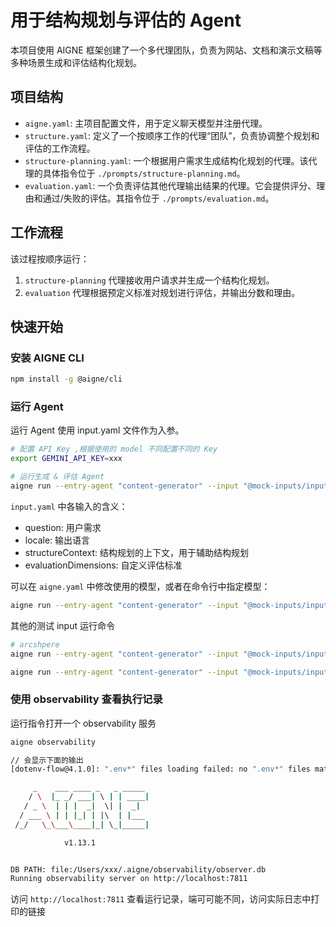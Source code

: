 # 用于结构规划与评估的 Agent

本项目使用 AIGNE 框架创建了一个多代理团队，负责为网站、文档和演示文稿等多种场景生成和评估结构化规划。

## 项目结构

-   `aigne.yaml`: 主项目配置文件，用于定义聊天模型并注册代理。
-   `structure.yaml`: 定义了一个按顺序工作的代理“团队”，负责协调整个规划和评估的工作流程。
-   `structure-planning.yaml`: 一个根据用户需求生成结构化规划的代理。该代理的具体指令位于 `./prompts/structure-planning.md`。
-   `evaluation.yaml`: 一个负责评估其他代理输出结果的代理。它会提供评分、理由和通过/失败的评估。其指令位于 `./prompts/evaluation.md`。
## 工作流程

该过程按顺序运行：
1.  `structure-planning` 代理接收用户请求并生成一个结构化规划。
3.  `evaluation` 代理根据预定义标准对规划进行评估，并输出分数和理由。

## 快速开始

### 安装 AIGNE CLI

```bash
npm install -g @aigne/cli
```

### 运行 Agent

运行 Agent 使用 input.yaml 文件作为入参。

```bash
# 配置 API Key ,根据使用的 model 不同配置不同的 Key
export GEMINI_API_KEY=xxx

# 运行生成 & 评估 Agent
aigne run --entry-agent "content-generator" --input "@mock-inputs/input.yaml" --input-evaluationDimensions "@prompts/structure-evaluation-dimensions.md" --input-datasources "@mock-inputs/arcblock-datasources.md" --format yaml
```

`input.yaml` 中各输入的含义：

- question: 用户需求
- locale: 输出语言
- structureContext: 结构规划的上下文，用于辅助结构规划
- evaluationDimensions: 自定义评估标准

可以在 `aigne.yaml` 中修改使用的模型，或者在命令行中指定模型：

```bash
aigne run --entry-agent "content-generator" --input "@mock-inputs/input.yaml" --input-evaluationDimensions "@prompts/structure-evaluation-dimensions.md" --input-datasources "@mock-inputs/arcblock-datasources.md" --format yaml --model openai:gpt-4o
```

其他的测试 input 运行命令

```bash
# arcshpere
aigne run --entry-agent "content-generator" --input "@mock-inputs/input-arcsphere.yaml" --input-evaluationDimensions "@prompts/structure-evaluation-dimensions.md" --format yaml

aigne run --entry-agent "content-generator" --input "@mock-inputs/input-lban.yaml" --input-evaluationDimensions "@prompts/structure-evaluation-dimensions.md" --format yaml

```


### 使用 observability 查看执行记录

运行指令打开一个 observability 服务

```bash 
aigne observability

// 会显示下面的输出
[dotenv-flow@4.1.0]: ".env*" files loading failed: no ".env*" files matching pattern ".env[.node_env][.local]" in "/Users/xxx/arcblock/code/pages-kit/packages/pages-kit-agents/aigne" dir undefined

     _    ___ ____ _   _ _____
    / \  |_ _/ ___| \ | | ____|
   / _ \  | | |  _|  \| |  _|
  / ___ \ | | |_| | |\  | |___
 /_/   \_\___\____|_| \_|_____|

            v1.13.1


DB PATH: file:/Users/xxx/.aigne/observability/observer.db
Running observability server on http://localhost:7811
```

访问 `http://localhost:7811` 查看运行记录，端可可能不同，访问实际日志中打印的链接 